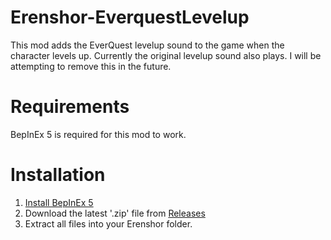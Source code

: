 # Erenshor-EverquestLevelup
This mod adds the EverQuest levelup sound to the game when the character levels up.
Currently the original levelup sound also plays. I will be attempting to remove this in the future.

# Requirements
BepInEx 5 is required for this mod to work.

# Installation

1. [Install BepInEx 5](https://github.com/BepInEx/BepInEx/releases)
2. Download the latest '.zip' file from [Releases](https://github.com/Brad522/Erenshor-EverquestLevelup/releases)
3. Extract all files into your Erenshor folder.